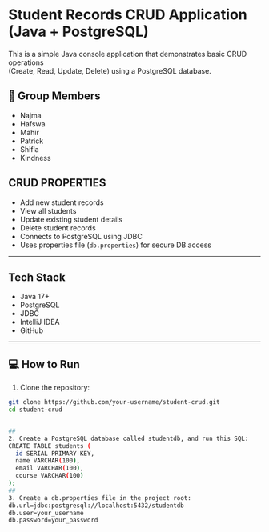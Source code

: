 # Student Records CRUD Application (Java + PostgreSQL)

This is a simple Java console application that demonstrates basic CRUD operations  
(Create, Read, Update, Delete) using a PostgreSQL database.

## 👥 Group Members
- Najma
- Hafswa
- Mahir
- Patrick
- Shifla
- Kindness



## CRUD PROPERTIES

-  Add new student records
-  View all students
-  Update existing student details
-  Delete student records
-  Connects to PostgreSQL using JDBC
-  Uses properties file (`db.properties`) for secure DB access

---

##  Tech Stack

- Java 17+
- PostgreSQL
- JDBC
- IntelliJ IDEA
- GitHub

---

## 💻 How to Run

1. Clone the repository:

```bash
git clone https://github.com/your-username/student-crud.git
cd student-crud


## 
2. Create a PostgreSQL database called studentdb, and run this SQL:
CREATE TABLE students (
  id SERIAL PRIMARY KEY,
  name VARCHAR(100),
  email VARCHAR(100),
  course VARCHAR(100)
);
## 
3. Create a db.properties file in the project root:
db.url=jdbc:postgresql://localhost:5432/studentdb
db.user=your_username
db.password=your_password

